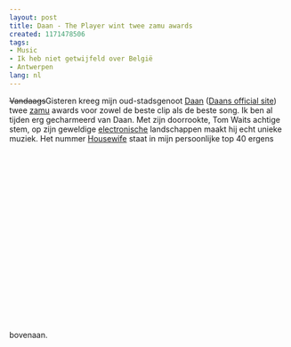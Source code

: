 ```yaml
---
layout: post
title: Daan - The Player wint twee zamu awards
created: 1171478506
tags:
- Music
- Ik heb niet getwijfeld over België
- Antwerpen
lang: nl
---
```

<s>Vandaags</s>Gisteren kreeg mijn oud-stadsgenoot [Daan](http://nl.wikipedia.org/wiki/Daan_(band)) ([Daans official site](http://www.daan.be/)) twee [zamu](http://www.zamu.be/awards/winnaars2006.php) awards voor zowel de beste clip als de beste song. Ik ben al tijden erg gecharmeerd van Daan. Met zijn doorrookte, Tom Waits achtige stem, op zijn geweldige [electronische](http://www.last.fm/music/Daan/Profools) landschappen maakt hij echt unieke muziek. Het nummer [Housewife](http://www.last.fm/music/Daan/_/Housewife) staat in mijn persoonlijke top 40 ergens bovenaan. <object width="425" height="350"><param name="movie" value="http://www.youtube.com/v/J17CgWNHnpk" /><param name="wmode" value="transparent" /><embed src="http://www.youtube.com/v/J17CgWNHnpk" type="application/x-shockwave-flash" wmode="transparent" width="425" height="350"></embed></object>
